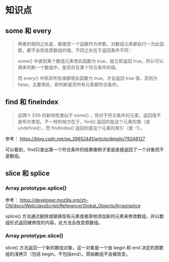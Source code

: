 # 知识点

## some 和 every

> 两者的相同之处是，都接受一个函数作为参数，对数组元素都执行一次此函数，都不会改变原数组的值。不同之处在于返回条件不同：
>
> some() 中直到某个数组元素使此函数为 true，就立即返回 true。所以可以用来判断一个数组中，是否存在某个符合条件的值。
> 
> 而 every() 中除非所有值都使此函数为 true，才会返回 true 值，否则为 false。主要用处，即判断是否所有元素都符合条件。


## find 和 fineIndex

> 这两个 ES6 的新特性类似于 some() ，但对于符合条件的元素，返回值不是布尔类型。不一样的地方在于，find() 返回的是这个元素的值（或 undefined），而 findIndex() 返回的是这个元素的索引（或 -1）。
>
参考： https://blog.csdn.net/qq_39652441/article/details/79248127

可以看到，find只查出第一个符合条件的结果像例子里是直接返回了一个对象而不是数组。

## slice 和 splice
### Array.prototype.splice()

参考： https://developer.mozilla.org/zh-CN/docs/Web/JavaScript/Reference/Global_Objects/Array/splice

splice() 方法通过删除或替换现有元素或者原地添加新的元素来修改数组，并以数组形式返回被修改的内容。此方法会改变原数组。

### Array.prototype.slice()
slice() 方法返回一个新的数组对象，这一对象是一个由 begin 和 end 决定的原数组的浅拷贝（包括 begin，不包括end）。原始数组不会被改变。